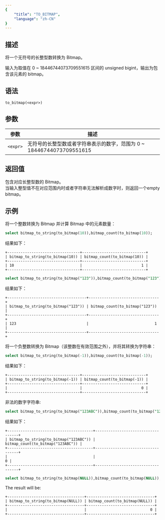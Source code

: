 ```yaml
---
{
    "title": "TO_BITMAP",
    "language": "zh-CN"
}
---
```


## 描述

将一个无符号的长整型数转换为 Bitmap。

输入为取值在 0 ~ 18446744073709551615 区间的 unsigned bigint，输出为包含该元素的 bitmap。

## 语法

`to_bitmap(<expr>)`

## 参数

| 参数        | 描述                                     |
|-----------|----------------------------------------|
| `<expr>` | 无符号的长整型数或者字符串表示的数字，范围为 0 ~ 18446744073709551615 |

## 返回值

包含对应长整型数的 Bitmap。  
当输入整型值不在对应范围内时或者字符串无法解析成数字时，则返回一个empty bitmap。

## 示例

将一个整数转换为 Bitmap 并计算 Bitmap 中的元素数量：

```sql
select bitmap_to_string(to_bitmap(10)),bitmap_count(to_bitmap(10));
```

结果如下：

```text
+---------------------------------+-----------------------------+
| bitmap_to_string(to_bitmap(10)) | bitmap_count(to_bitmap(10)) |
+---------------------------------+-----------------------------+
| 10                              |                           1 |
+---------------------------------+-----------------------------+
```

```sql
select bitmap_to_string(to_bitmap("123")),bitmap_count(to_bitmap("123"));
```

结果如下：

```text
+------------------------------------+--------------------------------+
| bitmap_to_string(to_bitmap("123")) | bitmap_count(to_bitmap("123")) |
+------------------------------------+--------------------------------+
| 123                                |                              1 |
+------------------------------------+--------------------------------+
```

将一个负整数转换为 Bitmap（该整数在有效范围之外），并将其转换为字符串：

```sql
select bitmap_to_string(to_bitmap(-1)),bitmap_count(to_bitmap(-1));
```

结果如下：

```text
+---------------------------------+-----------------------------+
| bitmap_to_string(to_bitmap(-1)) | bitmap_count(to_bitmap(-1)) |
+---------------------------------+-----------------------------+
|                                 |                           0 |
+---------------------------------+-----------------------------+
```

非法的数字字符串:

```sql
select bitmap_to_string(to_bitmap("123ABC")),bitmap_count(to_bitmap("123ABC"));
```

结果如下：

```text
+---------------------------------------+-----------------------------------+
| bitmap_to_string(to_bitmap("123ABC")) | bitmap_count(to_bitmap("123ABC")) |
+---------------------------------------+-----------------------------------+
|                                       |                                 0 |
+---------------------------------------+-----------------------------------+
```


```sql
select bitmap_to_string(to_bitmap(NULL)),bitmap_count(to_bitmap(NULL));
```

The result will be:

```text
+-----------------------------------+-------------------------------+
| bitmap_to_string(to_bitmap(NULL)) | bitmap_count(to_bitmap(NULL)) |
+-----------------------------------+-------------------------------+
|                                   |                             0 |
+-----------------------------------+-------------------------------+
```
